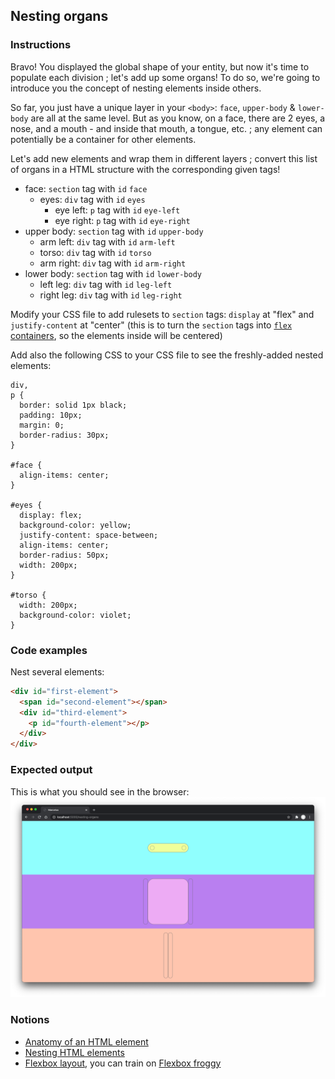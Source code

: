 ## Nesting organs

### Instructions

Bravo! You displayed the global shape of your entity, but now it's time to populate each division ; let's add up some organs!
To do so, we're going to introduce you the concept of nesting elements inside others.

So far, you just have a unique layer in your `<body>`: `face`, `upper-body` & `lower-body` are all at the same level.
But as you know, on a face, there are 2 eyes, a nose, and a mouth - and inside that mouth, a tongue, etc. ; any element can potentially be a container for other elements.

Let's add new elements and wrap them in different layers ; convert this list of organs in a HTML structure with the corresponding given tags!

- face: `section` tag with `id` `face`
  - eyes: `div` tag with `id` `eyes`
    - eye left: `p` tag with `id` `eye-left`
    - eye right: `p` tag with `id` `eye-right`
- upper body: `section` tag with `id` `upper-body`
  - arm left: `div` tag with `id` `arm-left`
  - torso: `div` tag with `id` `torso`
  - arm right: `div` tag with `id` `arm-right`
- lower body: `section` tag with `id` `lower-body`
  - left leg: `div` tag with `id` `leg-left`
  - right leg: `div` tag with `id` `leg-right`

Modify your CSS file to add rulesets to `section` tags: `display` at "flex" and `justify-content` at "center" (this is to turn the `section` tags into [`flex` containers](https://developer.mozilla.org/en-US/docs/Web/CSS/CSS_Flexible_Box_Layout/Basic_Concepts_of_Flexbox), so the elements inside will be centered)

Add also the following CSS to your CSS file to see the freshly-added nested elements:

```
div,
p {
  border: solid 1px black;
  padding: 10px;
  margin: 0;
  border-radius: 30px;
}

#face {
  align-items: center;
}

#eyes {
  display: flex;
  background-color: yellow;
  justify-content: space-between;
  align-items: center;
  border-radius: 50px;
  width: 200px;
}

#torso {
  width: 200px;
  background-color: violet;
}
```

### Code examples

Nest several elements:

```html
<div id="first-element">
  <span id="second-element"></span>
  <div id="third-element">
    <p id="fourth-element"></p>
  </div>
</div>
```

### Expected output

This is what you should see in the browser:
![](https://github.com/01-edu/public/raw/master/subjects/nesting-organs/nesting-organs.png)

### Notions

- [Anatomy of an HTML element](https://developer.mozilla.org/en-US/docs/Learn/HTML/Introduction_to_HTML/Getting_started#anatomy_of_an_html_element)
- [Nesting HTML elements](https://developer.mozilla.org/en-US/docs/Learn/HTML/Introduction_to_HTML/Getting_started#nesting_elements)
- [Flexbox layout](https://developer.mozilla.org/en-US/docs/Web/CSS/CSS_Flexible_Box_Layout/Basic_Concepts_of_Flexbox), you can train on [Flexbox froggy](https://flexboxfroggy.com/)
